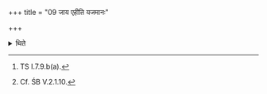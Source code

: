 +++
title = "09 जाय एहीति यजमानः"

+++

<details><summary>थिते</summary>

9. With jāya ehi...[^1] the sacrificer calls the wife.[^2]   

[^1]: TS I.7.9.b(a).  

[^2]: Cf. ŚB V.2.1.10. 
</details>
